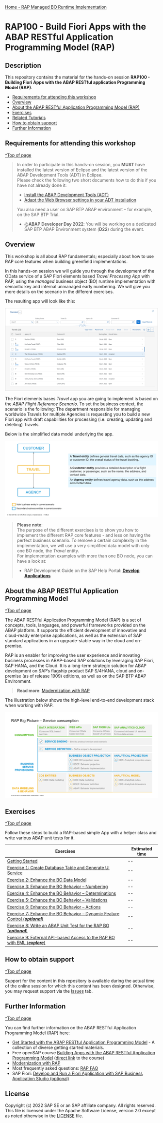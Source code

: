 [Home - RAP Managed BO Runtime Implementation](../readme.md)

# RAP100 - Build Fiori Apps with the ABAP RESTful Application Programming Model (RAP)

## Description

This repository contains the material for the hands-on session **RAP100 - Building Fiori Apps with the ABAP RESTful application Programming Model (RAP)**.

- [Requirements for attending this workshop](#requirements-for-attending-this-workshop)
- [Overview](#overview)
- [About the ABAP RESTful Application Programming Model (RAP)](#about-the-abap-restful-application-programming-model)
- [Exercises](#exercises)
- [Related Tutorials](#related-tutorials)
- [How to obtain support](#how-to-obtain-support)
- [Further Information](#further-information)


## Requirements for attending this workshop 
[^Top of page](#)

> In order to participate in this hands-on session, you **MUST** have installed the latest version of Eclipse and the latest version of the ABAP Development Tools (ADT) in Eclipse.   
> Please check the following two short documents how to do this if you have not already done it:  
> - [Install the ABAP Development Tools (ADT)](https://github.com/SAP-samples/abap-platform-rap-workshops/blob/main/requirements_rap_workshops.md#3-install-the-abap-development-tools-adt)  
> - [Adapt the Web Browser settings in your ADT installation](https://github.com/SAP-samples/abap-platform-rap-workshops/blob/main/requirements_rap_workshops.md#4-adapt-the-web-browser-settings-in-your-adt-installation)  
> 
> You also need a user on SAP BTP ABAP environment – for example, on the SAP BTP Trial.  
> - @**ABAP Developer Day 2022**: You will be working on a dedicated SAP BTP ABAP Environment system (**D22**) during the event. 
<!-- 
> Please check the following tutorial if you do not have a working account yet:  
> - [Create an SAP BTP ABAP Environment Trial User](https://developers.sap.com/tutorials/abap-environment-trial-onboarding.html)
-->

## Overview

This workshop is all about RAP fundamentals; especially about how to use RAP core features when building greenfield implementations.

In this hands-on session we will guide you through the development of the OData service of a SAP Fiori elements based _Travel Processng App_ with RAP, using the _managed_ business object (BO) runtime implementation with semantic key and internal unmanaged early numbering. We will give you more details on the scenario in the different exercises.

The resulting app will look like this:

![Travel App](images/travelapp01.png)

The Fiori elements bases _Travel_ app you are going to implement is based on the _ABAP Flight Reference Scenario_. To set the business context, the scenario is the following: The department responsible for managing worldwide Travels for multiple Agencies is requesting you to build a new Fiori app with draft capabilities for processing (i.e. creating, updating and deleting) Travels.

Below is the simplified data model underlying the app.

![Travel App](images/datamodel01.png)


> **Please note**:   
> The purpose of the different exercises is to show you how to implement the different RAP core features - and less on having the perfect business scenario.
> To remove a certain complexity in the implementation, we will use a very simplified data model with only one BO node, the _Travel_ entity.   
> For implementation examples with more than one BO node, you can have a look at:
> <!-- - Workshop **[DEV260](../readme.md)** -->
> - RAP Development Guide on the SAP Help Portal: **[Develop Applications](https://help.sap.com/viewer/923180ddb98240829d935862025004d6/Cloud/en-US/4cff5dff7f2642cab54e993c840a163e.html)**

## About the ABAP RESTful Application Programming Model
[^Top of page](#)

The ABAP RESTful Application Programming Model (RAP) is a set of concepts, tools, languages, and powerful frameworks provided on the ABAP platform. It supports the efficient development of innovative and cloud-ready enterprise applications, as well as the extension of SAP standard applications in an upgrade-stable way in the cloud and on-premise.

RAP is an enabler for improving the user experience and innovating business processes in ABAP-based SAP solutions by leveraging SAP Fiori, SAP HANA, and the Cloud. It is a long-term strategic solution for ABAP development on SAP’s flagship product SAP S/4HANA, cloud and on-premise (as of release 1909) editions, as well as on the SAP BTP ABAP Environment.

> **Read more**: [Modernization with RAP](https://blogs.sap.com/2021/10/18/modernization-with-rap/)

The illustration below shows the high-level end-to-end development stack when working with RAP.  

![RAP Big Picture](images/rap_bigpicture.png)

## Exercises
[^Top of page](#)

Follow these steps to build a RAP-based simple App with a helper class and write various ABAP unit tests for it.

| Exercises |  Estimated time |
| ------------- |  -- |
| [Getting Started](https://github.com/SAP-samples/abap-platform-rap-workshops/blob/main/rap1xx/rap100/exercices/ex0/readme.md) | -- |
| [Exercise 1: Create Database Table and Generate UI Service](https://github.com/SAP-samples/abap-platform-rap-workshops/blob/main/rap1xx/rap100/exercices/ex1/readme.md) | -- |
| [Exercise 2: Enhance the BO Data Model](https://github.com/SAP-samples/abap-platform-rap-workshops/blob/main/rap1xx/rap100/exercices/ex2/readme.md) | -- |
| [Exercise 3: Enhance the BO Behavior – Numbering](https://github.com/SAP-samples/abap-platform-rap-workshops/blob/main/rap1xx/rap100/exercices/ex3/readme.md) | -- |
| [Exercise 4: Enhance the BO Behavior – Determinations](https://github.com/SAP-samples/abap-platform-rap-workshops/blob/main/rap1xx/rap100/exercices/ex4/readme.md) | -- |
| [Exercise 5: Enhance the BO Behavior – Validations](https://github.com/SAP-samples/abap-platform-rap-workshops/blob/main/rap1xx/rap100/exercices/ex5/readme.md) | -- |
| [Exercise 6: Enhance the BO Behavior – Actions](https://github.com/SAP-samples/abap-platform-rap-workshops/blob/main/rap1xx/rap100/exercices/ex6/readme.md) | -- |
| [Exercise 7: Enhance the BO Behavior – Dynamic Feature Control (**_optional_**)](https://github.com/SAP-samples/abap-platform-rap-workshops/blob/main/rap1xx/rap100/exercices/ex7/readme.md) | -- |
| [Exercise 8: Write an ABAP Unit Test for the RAP BO (**_optional_**)](https://github.com/SAP-samples/abap-platform-rap-workshops/blob/main/rap1xx/rap100/exercices/ex8/readme.md) | -- |
| [Exercise 9: External API-based Access to the RAP BO with EML (**_explore_**)](https://github.com/SAP-samples/abap-platform-rap-workshops/blob/main/rap1xx/rap100/exercices/ex9/readme.md) | -- |


## How to obtain support
[^Top of page](#)

Support for the content in this repository is available during the actual time of the online session for which this content has been designed. Otherwise, you may request support via the [Issues](../../issues) tab.

## Further Information
[^Top of page](#)

You can find further information on the ABAP RESTful Application Programming Model (RAP) here:
 - [Get Started with the ABAP RESTful Application Programming Model](https://blogs.sap.com/2019/10/25/getting-started-with-the-abap-restful-programming-model) - A collection of diverse getting started materials.   
 - Free openSAP course [Building Apps with the ABAP RESTful Application Programming Model](https://community.sap.com/topics/btp-abap-environment/rap-opensap) ([direct link](https://open.sap.com/courses/cp13) to the course) 
 - [Modernization with RAP](https://blogs.sap.com/2021/10/18/modernization-with-rap/)
 - Most frequently asked questions: [RAP FAQ](https://blogs.sap.com/2020/10/16/abap-restful-application-programming-model-faq/) 
 - SAP Fiori: [Develop and Run a Fiori Application with SAP Business Application Studio (optional)](https://developers.sap.com/tutorials/abap-environment-deploy-cf-production.html) 

## License
Copyright (c) 2022 SAP SE or an SAP affiliate company. All rights reserved. This file is licensed under the Apache Software License, version 2.0 except as noted otherwise in the [LICENSE](LICENSES/Apache-2.0.txt) file.


